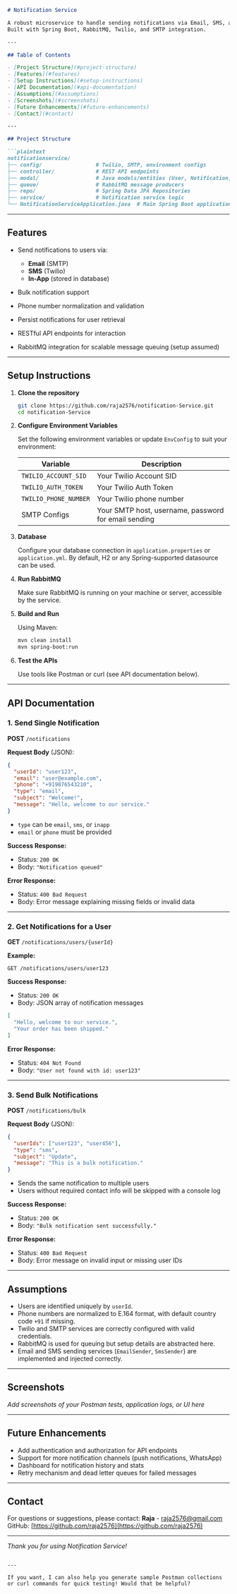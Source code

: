 
````markdown
# Notification Service

A robust microservice to handle sending notifications via Email, SMS, and In-App messages.  
Built with Spring Boot, RabbitMQ, Twilio, and SMTP integration.

---

## Table of Contents

- [Project Structure](#project-structure)  
- [Features](#features)  
- [Setup Instructions](#setup-instructions)  
- [API Documentation](#api-documentation)  
- [Assumptions](#assumptions)  
- [Screenshots](#screenshots)  
- [Future Enhancements](#future-enhancements)  
- [Contact](#contact)  

---

## Project Structure

```plaintext
notificationservice/
├── config/                 # Twilio, SMTP, environment configs
├── controller/             # REST API endpoints
├── modal/                  # Java models/entities (User, Notification, etc.)
├── queue/                  # RabbitMQ message producers
├── repo/                   # Spring Data JPA Repositories
├── service/                # Notification service logic
└── NotificationServiceApplication.java  # Main Spring Boot application
````

---

## Features

* Send notifications to users via:

  * **Email** (SMTP)
  * **SMS** (Twilio)
  * **In-App** (stored in database)
* Bulk notification support
* Phone number normalization and validation
* Persist notifications for user retrieval
* RESTful API endpoints for interaction
* RabbitMQ integration for scalable message queuing (setup assumed)

---

## Setup Instructions

1. **Clone the repository**

   ```bash
   git clone https://github.com/raja2576/notification-Service.git
   cd notification-Service
   ```

2. **Configure Environment Variables**

   Set the following environment variables or update `EnvConfig` to suit your environment:

   | Variable              | Description                                          |
   | --------------------- | ---------------------------------------------------- |
   | `TWILIO_ACCOUNT_SID`  | Your Twilio Account SID                              |
   | `TWILIO_AUTH_TOKEN`   | Your Twilio Auth Token                               |
   | `TWILIO_PHONE_NUMBER` | Your Twilio phone number                             |
   | SMTP Configs          | Your SMTP host, username, password for email sending |

3. **Database**

   Configure your database connection in `application.properties` or `application.yml`. By default, H2 or any Spring-supported datasource can be used.

4. **Run RabbitMQ**

   Make sure RabbitMQ is running on your machine or server, accessible by the service.

5. **Build and Run**

   Using Maven:

   ```bash
   mvn clean install
   mvn spring-boot:run
   ```

6. **Test the APIs**

   Use tools like Postman or curl (see API documentation below).

---

## API Documentation

### 1. Send Single Notification

**POST** `/notifications`

**Request Body** (JSON):

```json
{
  "userId": "user123",
  "email": "user@example.com",
  "phone": "+919876543210",
  "type": "email", 
  "subject": "Welcome!",
  "message": "Hello, welcome to our service."
}
```

* `type` can be `email`, `sms`, or `inapp`
* `email` or `phone` must be provided

**Success Response:**

* Status: `200 OK`
* Body: `"Notification queued"`

**Error Response:**

* Status: `400 Bad Request`
* Body: Error message explaining missing fields or invalid data

---

### 2. Get Notifications for a User

**GET** `/notifications/users/{userId}`

**Example:**

```
GET /notifications/users/user123
```

**Success Response:**

* Status: `200 OK`
* Body: JSON array of notification messages

```json
[
  "Hello, welcome to our service.",
  "Your order has been shipped."
]
```

**Error Response:**

* Status: `404 Not Found`
* Body: `"User not found with id: user123"`

---

### 3. Send Bulk Notifications

**POST** `/notifications/bulk`

**Request Body** (JSON):

```json
{
  "userIds": ["user123", "user456"],
  "type": "sms",
  "subject": "Update",
  "message": "This is a bulk notification."
}
```

* Sends the same notification to multiple users
* Users without required contact info will be skipped with a console log

**Success Response:**

* Status: `200 OK`
* Body: `"Bulk notification sent successfully."`

**Error Response:**

* Status: `400 Bad Request`
* Body: Error message on invalid input or missing user IDs

---

## Assumptions

* Users are identified uniquely by `userId`.
* Phone numbers are normalized to E.164 format, with default country code `+91` if missing.
* Twilio and SMTP services are correctly configured with valid credentials.
* RabbitMQ is used for queuing but setup details are abstracted here.
* Email and SMS sending services (`EmailSender`, `SmsSender`) are implemented and injected correctly.

---

## Screenshots

*Add screenshots of your Postman tests, application logs, or UI here*

---

## Future Enhancements

* Add authentication and authorization for API endpoints
* Support for more notification channels (push notifications, WhatsApp)
* Dashboard for notification history and stats
* Retry mechanism and dead letter queues for failed messages

---

## Contact

For questions or suggestions, please contact:
**Raja** - [raja2576@gmail.com](mailto:raja2576@gmail.com)
GitHub: [https://github.com/raja2576](https://github.com/raja2576)

---

*Thank you for using Notification Service!*

```

---

If you want, I can also help you generate sample Postman collections or curl commands for quick testing! Would that be helpful?
```
